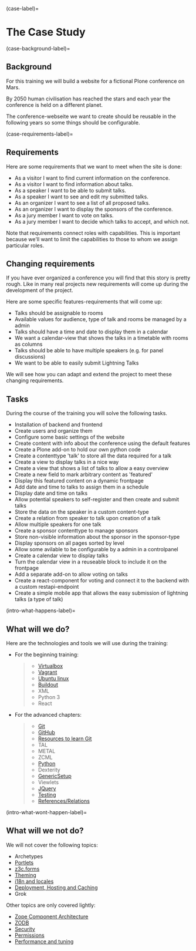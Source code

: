 (case-label)=

# The Case Study

(case-background-label)=

## Background

For this training we will build a website for a fictional Plone conference on Mars.

By 2050 human civilisation has reached the stars and each year the conference is held on a different planet.

The conference-webseite we want to create should be reusable in the following years so some things should be configurable.

(case-requirements-label)=

## Requirements

Here are some requirements that we want to meet when the site is done:

- As a visitor I want to find current information on the conference.
- As a visitor I want to find information about talks.
- As a speaker I want to be able to submit talks.
- As a speaker I want to see and edit my submitted talks.
- As an organizer I want to see a list of all proposed talks.
- As an organizer I want to display the sponsors of the conference.
- As a jury member I want to vote on talks.
- As a jury member I want to decide which talks to accept, and which not.

Note that requirements connect roles with capabilities.
This is important because we'll want to limit the capabilities to those to whom we assign particular roles.

## Changing requirements

If you have ever organized a conference you will find that this story is pretty rough.
Like in many real projects new requirements will come up during the development of the project.

Here are some specific features-requirements that will come up:

- Talks should be assignable to rooms
- Available values for audience, type of talk and rooms be managed by a admin
- Talks should have a time and date to display them in a calendar
- We want a calendar-view that shows the talks in a timetable with rooms as columns
- Talks should be able to have multiple speakers (e.g. for panel discussions)
- We want to be able to easily submit Lightning Talks

We will see how you can adapt and extend the project to meet these changing requirements.

## Tasks

During the course of the training you will solve the following tasks.

- Installation of backend and frontend
- Create users and organize them
- Configure some basic settings of the website
- Create content with info about the conference using the default features
- Create a Plone add-on to hold our own python code
- Create a contenttype 'talk' to store all the data required for a talk
- Create a view to display talks in a nice way
- Create a view that shows a list of talks to allow a easy overview
- Create a new field to mark arbitrary content as 'featured'
- Display this featured content on a dynamic frontpage
- Add date and time to talks to assign them in a schedule
- Display date and time on talks
- Allow potential speakers to self-register and then create and submit talks
- Store the data on the speaker in a custom content-type
- Create a relation from speaker to talk upon creation of a talk
- Allow multiple speakers for one talk
- Create a sponsor contenttype to manage sponsors
- Store non-visible information about the sponsor in the sponsor-type
- Display sponsors on all pages sorted by level
- Allow some avilable to be configurable by a admin in a controlpanel
- Create a calendar view to display talks
- Turn the calendar view in a reuseable block to include it on the frontpage
- Add a separate add-on to allow voting on talks
- Create a react-component for voting and connect it to the backend with a custom restapi-endpoint
- Create a simple mobile app that allows the easy submission of lightning talks (a type of talk)

(intro-what-happens-label)=

## What will we do?

Here are the technologies and tools we will use during the training:

- For the beginning training:

  > - [Virtualbox](https://www.virtualbox.org/)
  > - [Vagrant](https://www.vagrantup.com/)
  > - [Ubuntu linux](https://www.ubuntu.com/)
  > - [Buildout](http://www.buildout.org/en/latest/)
  > - XML
  > - Python 3
  > - React

- For the advanced chapters:

  > - [Git](https://git-scm.com/)
  > - [GitHub](https://github.com)
  > - [Resources to learn Git](https://docs.github.com/en/get-started/quickstart/set-up-git)
  > - TAL
  > - METAL
  > - ZCML
  > - [Python](https://www.python.org)
  > - Dexterity
  > - [GenericSetup](https://docs.plone.org/develop/addons/components/genericsetup.html)
  > - Viewlets
  > - [JQuery](https://jquery.com/)
  > - [Testing](https://docs.plone.org/external/plone.testing/docs/index.html)
  > - [References/Relations](https://docs.plone.org/external/plone.app.dexterity/docs/advanced/references.html)

(intro-what-wont-happen-label)=

## What will we not do?

We will not cover the following topics:

- Archetypes
- [Portlets](https://docs.plone.org/develop/plone/functionality/portlets.html)
- [z3c.forms](https://docs.plone.org/develop/plone/forms/z3c.form.html)
- [Theming](https://docs.plone.org/adapt-and-extend/theming/index.html)
- [i18n and locales](https://docs.plone.org/develop/plone/i18n/index.html)
- [Deployment, Hosting and Caching](https://docs.plone.org/manage/deploying/index.html)
- Grok

Other topics are only covered lightly:

- [Zope Component Architecture](https://docs.plone.org/develop/addons/components/index.html)
- [ZODB](https://docs.plone.org/develop/plone/persistency/index.html)
- [Security](https://docs.plone.org/develop/plone/security/index.html)
- [Permissions](https://docs.plone.org/develop/plone/security/permissions.html)
- [Performance and tuning](https://docs.plone.org/manage/deploying/performance/index.html)
